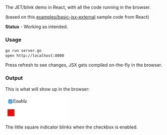 The JET/blink demo in React, with all the code running in the browser.

(based on this [examples/basic-jsx-external][BJE] sample code from React)

**Status** - Working as intended.

### Usage

```
go run server.go
open http://localhost:8000
```

Press refresh to see changes, JSX gets compiled on-the-fly in the browser.

### Output

This is what will show up in the browser:

![](jet-blink2.png)

The little square indicator blinks when the checkbox is enabled. 

[BJE]: https://github.com/facebook/react/tree/master/examples/basic-jsx-external
